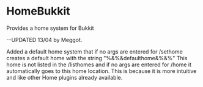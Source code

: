 HomeBukkit
==========

Provides a home system for Bukkit

--UPDATED 13/04 by Meggot.

Added a default home system that if no args are entered for /sethome creates a default home with the string "%&%&defaulthome&%&%"
This home is not listed in the /listhomes and if no args are entered for /home it automatically goes to this
home location. This is because it is more intuitive and like other Home plugins already available.
